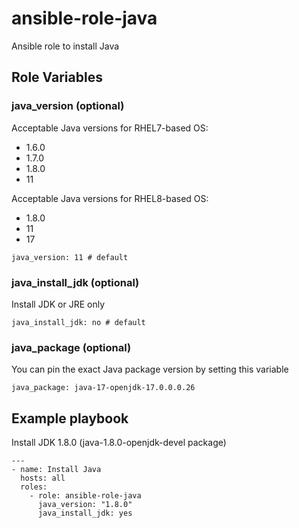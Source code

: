 # ansible-role-java
Ansible role to install Java

## Role Variables

### java_version (optional)

Acceptable Java versions for RHEL7-based OS:
- 1.6.0
- 1.7.0
- 1.8.0
- 11

Acceptable Java versions for RHEL8-based OS:
- 1.8.0
- 11
- 17

```
java_version: 11 # default
```
### java_install_jdk (optional)

Install JDK or JRE only

```
java_install_jdk: no # default
```

### java_package (optional)

You can pin the exact Java package version by setting this variable

```
java_package: java-17-openjdk-17.0.0.0.26
```

## Example playbook

Install JDK 1.8.0 (java-1.8.0-openjdk-devel package)

```
---
- name: Install Java
  hosts: all
  roles:
    - role: ansible-role-java
      java_version: "1.8.0"
      java_install_jdk: yes
```